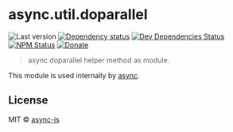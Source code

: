 # async.util.doparallel

![Last version](https://img.shields.io/github/tag/async-js/async.util.doparallel.svg?style=flat-square)
[![Dependency status](http://img.shields.io/david/async-js/async.util.doparallel.svg?style=flat-square)](https://david-dm.org/async-js/async.util.doparallel)
[![Dev Dependencies Status](http://img.shields.io/david/dev/async-js/async.util.doparallel.svg?style=flat-square)](https://david-dm.org/async-js/async.util.doparallel#info=devDependencies)
[![NPM Status](http://img.shields.io/npm/dm/async.util.doparallel.svg?style=flat-square)](https://www.npmjs.org/package/async.util.doparallel)
[![Donate](https://img.shields.io/badge/donate-paypal-blue.svg?style=flat-square)](https://paypal.me/kikobeats)

> async doparallel helper method as module.

This module is used internally by [async](https://github.com/async-js/async).

## License

MIT © [async-js](https://github.com/async-js)
